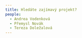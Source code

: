 ```yaml
---
title: Hledáte zajímavý projekt?
people:
  - Andrea Vodenková
  - Přemysl Novák
  - Tereza Doležalová
---
```

